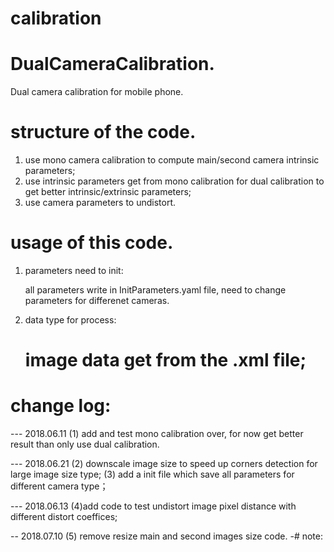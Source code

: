 # calibration
# DualCameraCalibration.
Dual camera calibration for mobile phone.

# structure of the code.
1. use mono camera calibration to compute main/second camera intrinsic parameters;
2. use intrinsic parameters get from mono calibration for dual calibration to get better intrinsic/extrinsic parameters;
3. use camera parameters to undistort.

# usage of this code.
1. parameters need to init:
	
	all parameters write in InitParameters.yaml file, need to change parameters for differenet cameras.

2. data type for process:
	# image data get from the .xml file;

# change log:

--- 2018.06.11
(1) add and test mono calibration over, for now get better result than only use dual calibration. 

--- 2018.06.21
(2) downscale image size to speed up corners detection for large image size type;
(3) add a init file which save all parameters for different camera type；						     

--- 2018.06.13
(4)add code to test undistort image pixel distance with different distort coeffices;				 

-- 2018.07.10
(5) remove resize main and second images size code.									                 -# note:
